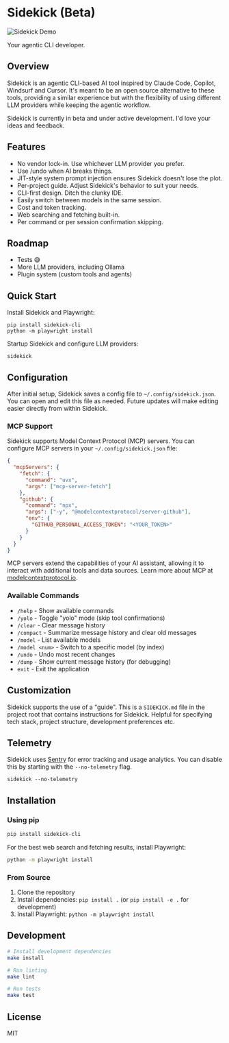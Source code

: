 # Sidekick (Beta)

![Sidekick Demo](sidekick.gif)

Your agentic CLI developer.

## Overview

Sidekick is an agentic CLI-based AI tool inspired by Claude Code, Copilot, Windsurf and Cursor. It's meant
to be an open source alternative to these tools, providing a similar experience but with the flexibility of
using different LLM providers while keeping the agentic workflow.

Sidekick is currently in beta and under active development. I'd love your ideas and feedback.

## Features

- No vendor lock-in. Use whichever LLM provider you prefer.
- Use /undo when AI breaks things.
- JIT-style system prompt injection ensures Sidekick doesn't lose the plot.
- Per-project guide. Adjust Sidekick's behavior to suit your needs.
- CLI-first design. Ditch the clunky IDE.
- Easily switch between models in the same session.
- Cost and token tracking.
- Web searching and fetching built-in.
- Per command or per session confirmation skipping.

## Roadmap

- Tests 😅
- More LLM providers, including Ollama
- Plugin system (custom tools and agents)

## Quick Start

Install Sidekick and Playwright:

```
pip install sidekick-cli
python -m playwright install
```

Startup Sidekick and configure LLM providers:

```
sidekick
```

## Configuration

After initial setup, Sidekick saves a config file to `~/.config/sidekick.json`. You can open and 
edit this file as needed. Future updates will make editing easier directly from within Sidekick.

### MCP Support

Sidekick supports Model Context Protocol (MCP) servers. You can configure MCP servers in your `~/.config/sidekick.json` file:

```json
{
  "mcpServers": {
    "fetch": {
      "command": "uvx",
      "args": ["mcp-server-fetch"]
    },
    "github": {
      "command": "npx",
      "args": ["-y", "@modelcontextprotocol/server-github"],
      "env": {
        "GITHUB_PERSONAL_ACCESS_TOKEN": "<YOUR_TOKEN>"
      }
    }
  }
}
```

MCP servers extend the capabilities of your AI assistant, allowing it to interact with additional tools and data sources. Learn more about MCP at [modelcontextprotocol.io](https://modelcontextprotocol.io/).

### Available Commands

- `/help` - Show available commands
- `/yolo` - Toggle "yolo" mode (skip tool confirmations)
- `/clear` - Clear message history
- `/compact` - Summarize message history and clear old messages
- `/model` - List available models
- `/model <num>` - Switch to a specific model (by index)
- `/undo` - Undo most recent changes
- `/dump` - Show current message history (for debugging)
- `exit` - Exit the application

## Customization

Sidekick supports the use of a "guide". This is a `SIDEKICK.md` file in the project root that contains
instructions for Sidekick. Helpful for specifying tech stack, project structure, development
preferences etc.

## Telemetry

Sidekick uses [Sentry](https://sentry.io/) for error tracking and usage analytics. You can disable this by
starting with the `--no-telemetry` flag.

```
sidekick --no-telemetry
```

## Installation

### Using pip

```bash
pip install sidekick-cli
```

For the best web search and fetching results, install Playwright:

```bash
python -m playwright install
```

### From Source

1. Clone the repository
2. Install dependencies: `pip install .` (or `pip install -e .` for development)
3. Install Playwright: `python -m playwright install`

## Development

```bash
# Install development dependencies
make install

# Run linting
make lint

# Run tests
make test
```

## License

MIT
